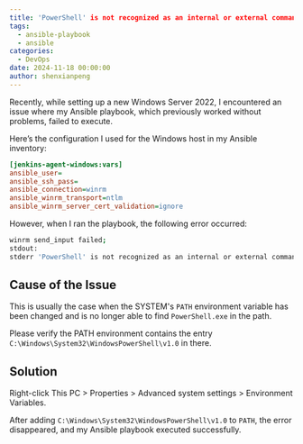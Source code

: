 ```yaml
---
title: 'PowerShell' is not recognized as an internal or external command
tags:
  - ansible-playbook
  - ansible
categories:
  - DevOps
date: 2024-11-18 00:00:00
author: shenxianpeng
---
```


Recently, while setting up a new Windows Server 2022, I encountered an issue where my Ansible playbook, which previously worked without problems, failed to execute.

Here’s the configuration I used for the Windows host in my Ansible inventory:

```ini
[jenkins-agent-windows:vars]
ansible_user=
ansible_ssh_pass=
ansible_connection=winrm
ansible_winrm_transport=ntlm
ansible_winrm_server_cert_validation=ignore
```

However, when I ran the playbook, the following error occurred:

```bash
winrm send_input failed;
stdout:
stderr 'PowerShell' is not recognized as an internal or external command, operable program or batch file.
```

## Cause of the Issue


This is usually the case when the SYSTEM's `PATH` environment variable has been changed and is no longer able to find `PowerShell.exe` in the path.

Please verify the PATH environment contains the entry `C:\Windows\System32\WindowsPowerShell\v1.0` in there.

## Solution

Right-click This PC > Properties > Advanced system settings > Environment Variables.

After adding `C:\Windows\System32\WindowsPowerShell\v1.0` to `PATH`, the error disappeared, and my Ansible playbook executed successfully.
